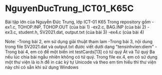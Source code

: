 # NguyenDucTrung_ICT01_K65C
Bài tập lớn của Nguyễn Đức Trung, lớp ICT-01 K65
Trong repository gồm
  -ex1.c, TOHOP.INP, TOHOP.OUT (của bài 1)
  -ex2.c, BAG.INP (của bài 2)
  -ex3.c, student.h, SV2021.dat, output.txt (của bài 3)
  -ex4.c (của bài 4)
  
 Note:
 -Trong bài 2, em sử dụng giải thuật tham lam
 -Trong bài 3, nội dung trong file SV2021.dat và output.txt đươc viết dưới dạng "tensinhvien:diem"
 -Trong bài 4, em có để một biến int testCards[13] có tứ quý Át và Tứ quý Ba nếu lúc chia bài ngẫu nhiên không có tứ quý. Trong file ex.4, em có sử dụng một thư viện là io.h để in các ký tự Unicode và theo em tìm hiểu thì thư viện này chỉ có sẵn khi sử dụng Windows
